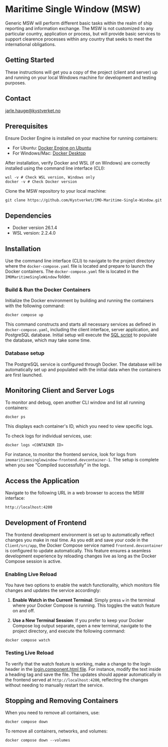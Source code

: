 # Maritime Single Window (MSW)
Generic MSW will perform different basic tasks within the realm of ship reporting and information exchange. The MSW is not customized to any particular country, application or process, but will provide basic services to support clearence processes within any country that seeks to meet the international obligations.

## Getting Started
These instructions will get you a copy of the project (client and server) up and running on your local Windows machine for development and testing purposes. 

## Contact
jarle.hauge@kystverket.no

## Prerequisites
Ensure Docker Engine is installed on your machine for running containers:
- For Ubuntu: [Docker Engine on Ubuntu](https://docs.docker.com/engine/install/ubuntu/)
- For Windows/Mac: [Docker Desktop](https://www.docker.com/products/docker-desktop/)

After installation, verify Docker and WSL (if on Windows) are correctly installed using the command line interface (CLI):
```
wsl -v # Check WSL version, Windows only
docker -v # Check Docker version
```

Clone the MSW repository to your local machine: 
```
git clone https://github.com/Kystverket/IMO-Maritime-Single-Window.git
```

## Dependencies
- Docker version 26.1.4
- WSL version: 2.2.4.0

## Installation
Use the command line interface (CLI) to navigate to the project directory where the `docker-compose.yaml` file is located and prepare to launch the Docker containers. The `docker-compose.yaml` file is located in the `IMOMaritimeSingleWindow` folder.

### Build & Run the Docker Containers
Initialize the Docker environment by building and running the containers with the following command:
```
docker compose up
```
This command constructs and starts all necessary services as defined in `docker-compose.yaml`, including the client interface, server application, and PostgreSQL database. Initial setup will execute the [SQL script](https://github.com/Kystverket/IMO-Maritime-Single-Window/blob/master/IMOMaritimeSingleWindow/Server/SqlScripts/Create_and_populate_DB.sql) to populate the database, which may take some time.


### Database setup
The PostgreSQL service is configured through Docker. The database will be automatically set up and populated with the initial data when the containers are first launched. 

## Monitoring Client and Server Logs
To monitor and debug, open another CLI window and list all running containers:
```
docker ps
```

This displays each container's ID, which you need to view specific logs.

To check logs for individual services, use:

```
docker logs <CONTAINER ID>
```
For instance, to monitor the frontend service, look for logs from `imomaritimesinglewindow-frontend.devcontainer-1`. The setup is complete when you see "Compiled successfully" in the logs.


## Access the Application
Navigate to the following URL in a web browser to access the MSW interface:

`http://localhost:4200`


## Development of Frontend

The frontend development environment is set up to automatically reflect changes you make in real time. As you edit and save your code in the `Client/src/app`, the Docker Compose service named `frontend.devcontainer` is configured to update automatically. This feature ensures a seamless development experience by reloading changes live as long as the Docker Compose session is active.

### Enabling Live Reload
You have two options to enable the watch functionality, which monitors file changes and updates the service accordingly:

1. **Enable Watch in the Current Terminal**: Simply press `w` in the terminal where your Docker Compose is running. This toggles the watch feature on and off.

2. **Use a New Terminal Session**: If you prefer to keep your Docker Compose log output separate, open a new terminal, navigate to the project directory, and execute the following command:

```
docker compose watch
```


### Testing Live Reload
To verify that the watch feature is working, make a change to the login header in the [login.component.html file](https://github.com/Kystverket/IMO-Maritime-Single-Window/blob/dockerize-applicationv2/IMOMaritimeSingleWindow/Client/src/app/auth/login/login.component.html). For instance, modify the text inside a heading tag and save the file. The updates should appear automatically in the frontend served at `http://localhost:4200`, reflecting the changes without needing to manually restart the service.


## Stopping and Removing Containers
When you need to remove all containers, use:
```
docker compose down
```

To remove all containers, networks, and volumes:

```
docker compose down --volumes
```



